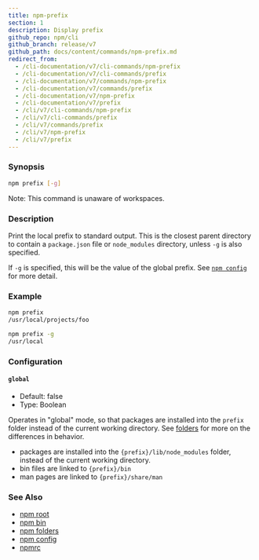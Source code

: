 ```yaml
---
title: npm-prefix
section: 1
description: Display prefix
github_repo: npm/cli
github_branch: release/v7
github_path: docs/content/commands/npm-prefix.md
redirect_from:
  - /cli-documentation/v7/cli-commands/npm-prefix
  - /cli-documentation/v7/cli-commands/prefix
  - /cli-documentation/v7/commands/npm-prefix
  - /cli-documentation/v7/commands/prefix
  - /cli-documentation/v7/npm-prefix
  - /cli-documentation/v7/prefix
  - /cli/v7/cli-commands/npm-prefix
  - /cli/v7/cli-commands/prefix
  - /cli/v7/commands/prefix
  - /cli/v7/npm-prefix
  - /cli/v7/prefix
---
```


### Synopsis

```bash
npm prefix [-g]
```

Note: This command is unaware of workspaces.

### Description

Print the local prefix to standard output. This is the closest parent directory
to contain a `package.json` file or `node_modules` directory, unless `-g` is
also specified.

If `-g` is specified, this will be the value of the global prefix. See
[`npm config`](/cli/v7/commands/npm-config) for more detail.

### Example

```bash
npm prefix
/usr/local/projects/foo
```

```bash
npm prefix -g
/usr/local
```

### Configuration

#### `global`

* Default: false
* Type: Boolean

Operates in "global" mode, so that packages are installed into the `prefix`
folder instead of the current working directory. See
[folders](/cli/v7/configuring-npm/folders) for more on the differences in behavior.

* packages are installed into the `{prefix}/lib/node_modules` folder, instead
  of the current working directory.
* bin files are linked to `{prefix}/bin`
* man pages are linked to `{prefix}/share/man`



### See Also

* [npm root](/cli/v7/commands/npm-root)
* [npm bin](/cli/v7/commands/npm-bin)
* [npm folders](/cli/v7/configuring-npm/folders)
* [npm config](/cli/v7/commands/npm-config)
* [npmrc](/cli/v7/configuring-npm/npmrc)
